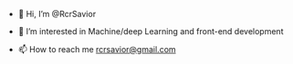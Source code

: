 - 👋 Hi, I’m @RcrSavior
- 👀 I’m interested in Machine/deep Learning and front-end development


- 📫 How to reach me rcrsavior@gmail.com


